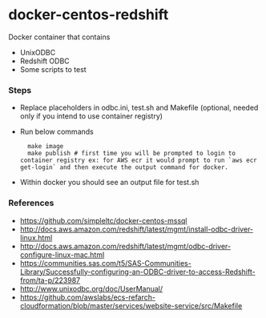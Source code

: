 # docker-centos-redshift

Docker container that contains 
* UnixODBC
* Redshift ODBC
* Some scripts to test 

### Steps
* Replace placeholders in odbc.ini, test.sh and Makefile (optional, needed only if you intend to use container registry)
* Run below commands

		make image
		make publish # first time you will be prompted to login to container registry ex: for AWS ecr it would prompt to run `aws ecr get-login` and then execute the output command for docker.

* Within docker you should see an output file for test.sh


### References
* https://github.com/simpleltc/docker-centos-mssql
* http://docs.aws.amazon.com/redshift/latest/mgmt/install-odbc-driver-linux.html
* http://docs.aws.amazon.com/redshift/latest/mgmt/odbc-driver-configure-linux-mac.html
* https://communities.sas.com/t5/SAS-Communities-Library/Successfully-configuring-an-ODBC-driver-to-access-Redshift-from/ta-p/223987
* http://www.unixodbc.org/doc/UserManual/
* https://github.com/awslabs/ecs-refarch-cloudformation/blob/master/services/website-service/src/Makefile

